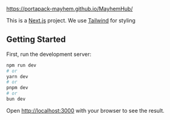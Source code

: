 https://portapack-mayhem.github.io/MayhemHub/

This is a [Next.js](https://nextjs.org/) project. We use [Tailwind](https://tailwindcss.com/) for styling
## Getting Started

First, run the development server:

```bash
npm run dev
# or
yarn dev
# or
pnpm dev
# or
bun dev
```

Open [http://localhost:3000](http://localhost:3000) with your browser to see the result.